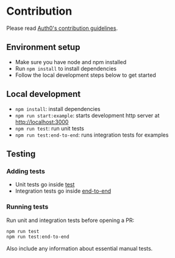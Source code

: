 # Contribution

Please read [Auth0's contribution guidelines](https://github.com/auth0/open-source-template/blob/master/GENERAL-CONTRIBUTING.md).

## Environment setup

- Make sure you have node and npm installed
- Run `npm install` to install dependencies
- Follow the local development steps below to get started

## Local development

- `npm install`: install dependencies
- `npm run start:example`: starts development http server at [http://localhost:3000](http://localhost:3000)
- `npm run test`: run unit tests
- `npm run test:end-to-end`: runs integration tests for examples

## Testing

### Adding tests

- Unit tests go inside [test](./test/)
- Integration tests go inside [end-to-end](./end-to-end/)

### Running tests

Run unit and integration tests before opening a PR:

```bash
npm run test
npm run test:end-to-end
```

Also include any information about essential manual tests.